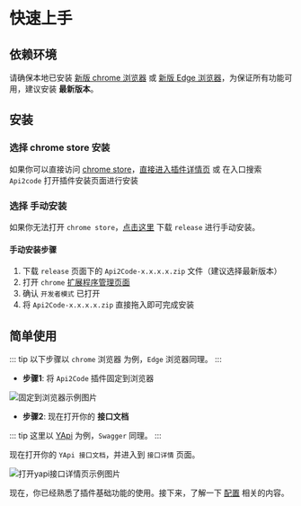 # 快速上手

## 依赖环境
请确保本地已安装 [新版 chrome 浏览器](https://www.google.com/chrome/) 或 [新版 Edge 浏览器](https://www.microsoft.com/en-us/edge)，为保证所有功能可用，建议安装 **最新版本**。

## 安装

### 选择 chrome store 安装

如果你可以直接访问 [chrome store](https://chrome.google.com/webstore/category/extensions)，[直接进入插件详情页](https://chrome.google.com/webstore/detail/api2code/dbbfiofnhjdopgpkoagbdcnccakpjcgo) 或 在入口搜索 `Api2code` 打开插件安装页面进行安装

### 选择 手动安装
如果你无法打开 `chrome store`，[点击这里](https://github.com/hannq/chrome-extension-api-to-code/releases) 下载 `release` 进行手动安装。

#### 手动安装步骤
1. 下载 `release` 页面下的 `Api2Code-x.x.x.x.zip` 文件（建议选择最新版本）
2. 打开 `chrome` [扩展程序管理页面](chrome://extensions/)
3. 确认 `开发者模式` 已打开
4. 将 `Api2Code-x.x.x.x.zip` 直接拖入即可完成安装

## 简单使用

::: tip
以下步骤以 `chrome` 浏览器 为例，`Edge` 浏览器同理。
:::

- **步骤1**: 将 `Api2Code` 插件固定到浏览器

<img :src="$withBase('/images/simple-use-guide-prepare.png')" alt="固定到浏览器示例图片" />

- **步骤2**: 现在打开你的 **接口文档**

::: tip
这里以 [YApi](https://github.com/ymfe/yapi) 为例，`Swagger` 同理。
:::

现在打开你的 `YApi 接口文档`，并进入到 `接口详情` 页面。

<img :src="$withBase('/images/yapi-api-detail-demo.png')" alt="打开yapi接口详情页示例图片" />

现在，你已经熟悉了插件基础功能的使用。接下来，了解一下 [配置](./configuration.md) 相关的内容。

